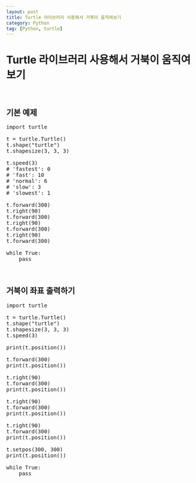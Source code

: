 ```yaml
---
layout: post
title: Turtle 라이브러리 사용해서 거북이 움직여보기
category: Python
tag: [Python, turtle]
---
```

# Turtle 라이브러리 사용해서 거북이 움직여보기

<br>

## 기본 예제

<pre class="prettyprint">
import turtle

t = turtle.Turtle()
t.shape("turtle")
t.shapesize(3, 3, 3)

t.speed(3)
# 'fastest': 0
# 'fast': 10
# 'normal': 6
# 'slow': 3
# 'slowest': 1

t.forward(300)
t.right(90)
t.forward(300)
t.right(90)
t.forward(300)
t.right(90)
t.forward(300)

while True:
    pass
</pre>

<br>

## 거북이 좌표 출력하기

<pre class="prettyprint">
import turtle

t = turtle.Turtle()
t.shape("turtle")
t.shapesize(3, 3, 3)
t.speed(3)

print(t.position())

t.forward(300)
print(t.position())

t.right(90)
t.forward(300)
print(t.position())

t.right(90)
t.forward(300)
print(t.position())

t.right(90)
t.forward(300)
print(t.position())

t.setpos(300, 300)
print(t.position())

while True:
    pass
</pre>

